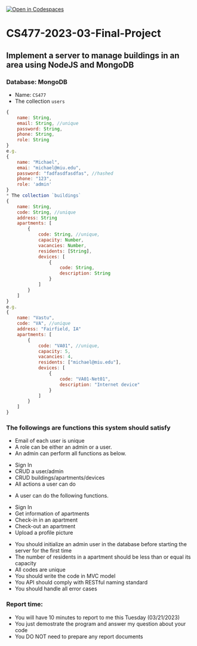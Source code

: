 [![Open in Codespaces](https://classroom.github.com/assets/launch-codespace-f4981d0f882b2a3f0472912d15f9806d57e124e0fc890972558857b51b24a6f9.svg)](https://classroom.github.com/open-in-codespaces?assignment_repo_id=10537782)
# CS477-2023-03-Final-Project
## Implement a server to manage buildings in an area using NodeJS and MongoDB
### Database: MongoDB
* Name: `CS477`
* The collection `users`
```JavaScript
{
    name: String,
    email: String, //unique
    password: String,
    phone: String,
    role: String
}
e.g.
{
    name: "Michael",
    emai: "michael@miu.edu",
    password: "fadfasdfasdfas", //hashed
    phone: "123",
    role: 'admin'
}
* The collection `buildings`
{
    name: String,
    code: String, //unique
    address: String
    apartments: [
        {
            code: String, //unique,
            capacity: Number,
            vacancies: Number,
            residents: [String],
            devices: [
                {
                    code: String,
                    description: String
                }
            ]
        }
    ]
}
e.g.
{
    name: "Vastu",
    code: "VA", //unique
    address: "Fairfield, IA"
    apartments: [
        {
            code: "VA01", //unique,
            capacity: 5,
            vacancies: 4,
            residents: ["michael@miu.edu"],
            devices: [
                {
                    code: "VA01-Net01",
                    description: "Internet device"
                }
            ]
        }
    ]
}
```
### The followings are functions this system should satisfy
* Email of each user is unique
* A role can be either an admin or a user. 
* An admin can perform all functions as below.
- Sign In
- CRUD a user/admin
- CRUD buildings/apartments/devices
- All actions a user can do
* A user can do the following functions.
- Sign In
- Get information of apartments
- Check-in in an apartment
- Check-out an apartment
- Upload a profile picture
* You should initialize an admin user in the database before starting the server for the first time
* The number of residents in a apartment should be less than or equal its capacity
* All codes are unique
* You should write the code in MVC model
* You API should comply with RESTful naming standard
* You should handle all error cases
### Report time: 
* You will have 10 minutes to report to me this Tuesday (03/21/2023)
* You just demostrate the program and answer my question about your code
* You DO NOT need to prepare any report documents
